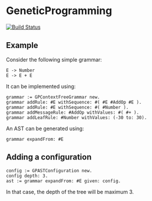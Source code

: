 # GeneticProgramming

[![Build Status](https://travis-ci.com/bergel/GeneticProgramming.svg?branch=master)](https://travis-ci.com/bergel/GeneticProgramming)


## Example 

Consider the following simple grammar:
```
E -> Number
E -> E + E
```

It can be implemented using:

```Smalltalk
grammar := GPContextFreeGrammar new.
grammar addRule: #E withSequence: #( #E #AddOp #E ).
grammar addRule: #E withSequence: #( #Number ).
grammar addMessageRule: #AddOp withValues: #( #+ ).
grammar addLeafRule: #Number withValues: (-30 to: 30).
```

An AST can be generated using:
```Smalltalk
grammar expandFrom: #E
```

## Adding a configuration

```Smalltalk
config := GPASTConfiguration new.
config depth: 3.
ast := grammar expandFrom: #E given: config.
```

In that case, the depth of the tree will be maximum 3.

